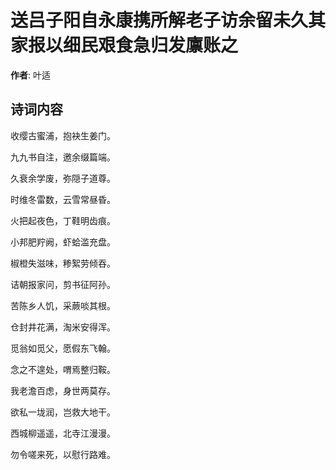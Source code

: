 # 送吕子阳自永康携所解老子访余留未久其家报以细民艰食急归发廪账之

**作者**: 叶适

## 诗词内容

收缨古蜜浦，抱袂生姜门。

九九书自注，邀余缀篇端。

久衰余学废，弥隠子道尊。

时维冬雷数，云雪常昼昏。

火把起夜色，丁鞋明齿痕。

小邦肥羜阙，虾蛤滥充盘。

椒橙失滋味，糁絮劳倾吞。

诘朝报家问，剪书征阿孙。

苦陈乡人饥，采蕨啖其根。

仓封井花满，淘米安得浑。

觅翁如觅父，愿假东飞翰。

念之不遑处，喟焉整归鞍。

我老澹百虑，身世两莫存。

欲私一垅润，岂救大地干。

西城柳遥遥，北寺江漫漫。

勿令嗟来死，以慰行路难。

